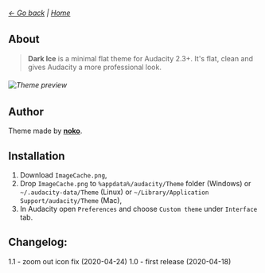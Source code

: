 ###### [← Go back](../) | [Home](../)
## About
> **Dark Ice** is a minimal flat theme for Audacity 2.3+. It's flat, clean and gives Audacity a more professional look.
###### ![Theme preview](https://raw.githubusercontent.com/TheRockyDoo/audacity-themes/master/previews/dark_ice.png)
## Author
Theme made by **[noko](http://gumroad.com/noko)**.
## Installation
1. Download `ImageCache.png`,
1. Drop `ImageCache.png` to `%appdata%/audacity/Theme` folder (Windows) or `~/.audacity-data/Theme` (Linux) or `~/Library/Application Support/audacity/Theme` (Mac),
1. In Audacity open `Preferences` and choose `Custom theme` under `Interface` tab.
## Changelog:
1.1 - zoom out icon fix (2020-04-24)
1.0 - first release (2020-04-18)

